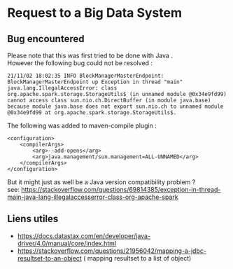 # Request to a Big Data System

## Bug encountered 
Please note that this was first tried to be done with Java . <br>
However the following bug could not be resolved : 
```
21/11/02 18:02:35 INFO BlockManagerMasterEndpoint: BlockManagerMasterEndpoint up Exception in thread "main" java.lang.IllegalAccessError: class org.apache.spark.storage.StorageUtils$ (in unnamed module @0x34e9fd99) cannot access class sun.nio.ch.DirectBuffer (in module java.base) because module java.base does not export sun.nio.ch to unnamed module @0x34e9fd99 at org.apache.spark.storage.StorageUtils$.
```
The following was added to maven-compile plugin : 
```
<configuration>
    <compilerArgs>
        <arg>--add-opens</arg>
        <arg>java.management/sun.management=ALL-UNNAMED</arg>
    </compilerArgs>
</configuration> 
```
But it might just as well be a Java version compatibility problem ?  <br>
see: https://stackoverflow.com/questions/69814385/exception-in-thread-main-java-lang-illegalaccesserror-class-org-apache-spark 
## Liens utiles
- https://docs.datastax.com/en/developer/java-driver/4.0/manual/core/index.html
- https://stackoverflow.com/questions/21956042/mapping-a-jdbc-resultset-to-an-object ( mapping resultset to a list of object)